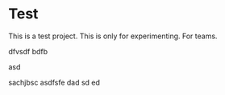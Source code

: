 
# Test
This is a test project. This is only for experimenting.
For teams.


dfvsdf bdfb

asd

sachjbsc
asdfsfe
dad
sd
ed
